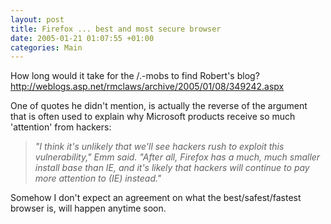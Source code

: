 ```yaml
---
layout: post
title: Firefox ... best and most secure browser
date: 2005-01-21 01:07:55 +01:00
categories: Main
---
```

<P>How long would it take for the /.-mobs to find Robert's blog? <A href="http://weblogs.asp.net/rmclaws/archive/2005/01/08/349242.aspx">http://weblogs.asp.net/rmclaws/archive/2005/01/08/349242.aspx</A></P>
<P>One of quotes he didn't mention, is actually the reverse of the argument that is often used to explain why Microsoft products receive so much 'attention' from hackers:</P>
<BLOCKQUOTE dir=ltr style="MARGIN-RIGHT: 0px">
<P><EM>"I think it's unlikely that we'll see hackers rush to exploit this vulnerability," Emm said. "After all, Firefox has a much, much smaller install base than IE, and it's likely that hackers will continue to pay more attention to (IE) instead."</EM></P></BLOCKQUOTE>
<P>Somehow I don't expect an agreement on what the best/safest/fastest browser is, will happen anytime soon. </P>
<P> </P>
